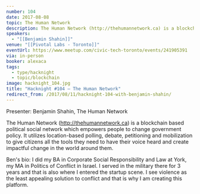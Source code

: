 ```yaml
---
number: 104
date: 2017-08-08
topic: The Human Network
description: The Human Network (http://thehumannetwork.ca) is a blockchain based political social network which empowers people to change government policy. It utilizes location-based polling, debate, petitioning and mobilization to give citizens all the tools they need to have their voice heard and create impactful change in the world around them.
speakers:
  - "[[Benjamin Shahin]]"
venue: "[[Pivotal Labs - Toronto]]"
eventUrl: https://www.meetup.com/civic-tech-toronto/events/241905391
via: in-person
booker: alexaca
tags:
  - type/hacknight
  - topic/blockchain
image: hacknight_104.jpg
title: "Hacknight #104 – The Human Network"
redirect_from: /2017/08/11/hacknight-104-with-benjamin-shahin/
---
```

Presenter: Benjamin Shahin, The Human Network

The Human Network (http://thehumannetwork.ca) is a blockchain based political social network which empowers people to change government policy. It utilizes location-based polling, debate, petitioning and mobilization to give citizens all the tools they need to have their voice heard and create impactful change in the world around them.

Ben's bio: I did my BA in Corporate Social Responsibility and Law at York, my MA in Politics of Conflict in Israel. I served in the military there for 3 years and that is also where I entered the startup scene. I see violence as the least appealing solution to conflict and that is why I am creating this platform.
